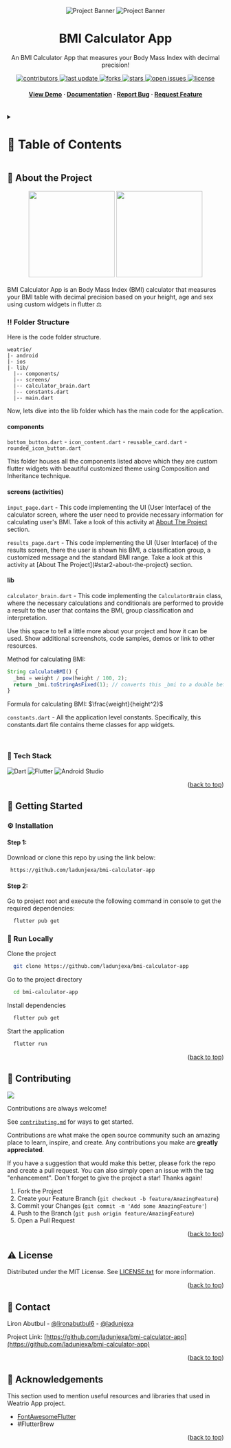 <a name="readme-top"></a>
<div align="center">

  ![Project Banner](readme_assets/readme_banner.png#gh-dark-mode-only)
  ![Project Banner](readme_assets/readme_banner-light.png#gh-light-mode-only)

  <h1>BMI Calculator App</h1>
  
  <p>
    An BMI Calculator App that measures your Body Mass Index with decimal precision!
  </p>

  
<!-- Badges -->
<p>
  <a href="https://github.com/ladunjexa/bmi-calculator-app/graphs/contributors">
    <img src="https://img.shields.io/github/contributors/ladunjexa/bmi-calculator-app" alt="contributors" />
  </a>
  <a href="">
    <img src="https://img.shields.io/github/last-commit/ladunjexa/bmi-calculator-app" alt="last update" />
  </a>
  <a href="https://github.com/ladunjexa/bmi-calculator-app/network/members">
    <img src="https://img.shields.io/github/forks/ladunjexa/bmi-calculator-app" alt="forks" />
  </a>
  <a href="https://github.com/ladunjexa/bmi-calculator-app/stargazers">
    <img src="https://img.shields.io/github/stars/ladunjexa/bmi-calculator-app" alt="stars" />
  </a>
  <a href="https://github.com/ladunjexa/bmi-calculator-app/issues/">
    <img src="https://img.shields.io/github/issues/ladunjexa/bmi-calculator-app" alt="open issues" />
  </a>
  <a href="https://github.com/ladunjexa/bmi-calculator-app/blob/master/LICENSE">
    <img src="https://img.shields.io/github/license/ladunjexa/bmi-calculator-app.svg" alt="license" />
  </a>
</p>
   
 <h4>
    <a href="https://github.com/ladunjexa/bmi-calculator-app/">View Demo</a>
  <span> · </span>
    <a href="https://github.com/ladunjexa/bmi-calculator-app">Documentation</a>
  <span> · </span>
    <a href="https://github.com/ladunjexa/bmi-calculator-app/issues/">Report Bug</a>
  <span> · </span>
    <a href="https://github.com/ladunjexa/bmi-calculator-app/issues/">Request Feature</a>
  </h4>
</div>

<br />

<!-- Table of Contents -->
<details>

<summary>

# :notebook_with_decorative_cover: Table of Contents

</summary>

- [About the Project](#star2-about-the-project)
  * [Folder Structure](#bangbang-folder-structure)
  * [Tech Stack](#space_invader-tech-stack)
- [Getting Started](#toolbox-getting-started)
  * [Installation](#gear-installation)
  * [Run Locally](#running-run-locally)
- [Contributing](#wave-contributing)
- [License](#warning-license)
- [Contact](#handshake-contact)
- [Acknowledgements](#gem-acknowledgements)

</details>  

<!-- About the Project -->
## :star2: About the Project

<div align="center"> 
  <img src="readme_assets/input_page.png" height="auto" width="200" />
  <img src="readme_assets/result_page.png" height="auto" width="200" />
</div>
<br />
BMI Calculator App is an Body Mass Index (BMI) calculator that measures your BMI table with decimal precision based on your height, age and sex using custom widgets in flutter ⚖

<!-- Folder Structure -->
### :bangbang: Folder Structure

Here is the code folder structure.
```
weatrio/
|- android
|- ios
|- lib/
  |-- components/
  |-- screens/
  |-- calculator_brain.dart
  |-- constants.dart
  |-- main.dart
```

Now, lets dive into the lib folder which has the main code for the application.

#### components

`bottom_button.dart` - `icon_content.dart` - `reusable_card.dart` - `rounded_icon_button.dart`

This folder houses all the components listed above which they are custom flutter widgets with beautiful customized theme using Composition and Inheritance technique.

#### screens (activities)

`input_page.dart` - This code implementing the UI (User Interface) of the calculator screen, where the user need to provide necessary information for calculating user's BMI. Take a look of this activity at [About The Project](#star2-about-the-project) section.

`results_page.dart` - This code implementing the UI (User Interface) of the results screen, there the user is shown his BMI, a classification group, a customized message and the standard BMI range. Take a look at this activity at [About The Project](#star2-about-the-project} section.
#### lib

`calculator_brain.dart` - This code implementing the `CalculatorBrain` class, where the necessary calculations and conditionals are performed to provide a result to the user that contains the BMI, group classification and interpretation.


Use this space to tell a little more about your project and how it can be used. Show additional screenshots, code samples, demos or link to other resources.

Method for calculating BMI:
```javascript
String calculateBMI() {
  _bmi = weight / pow(height / 100, 2);
  return _bmi.toStringAsFixed(1); // converts this _bmi to a double before computing the string representation, as by toDouble - with exactly {fractionDigits} digits after the decimal point
}
```
Formula for calculating BMI: $\frac{weight}{height^2}$

`constants.dart` - All the application level constants. Specifically, this constants.dart file contains theme classes for app widgets.

<br />

<!-- TechStack -->
### :space_invader: Tech Stack

![Dart](https://img.shields.io/badge/dart-%230175C2.svg?style=for-the-badge&logo=dart&logoColor=white)
![Flutter](https://img.shields.io/badge/Flutter-%2302569B.svg?style=for-the-badge&logo=Flutter&logoColor=white)
![Android Studio](https://img.shields.io/badge/Android%20Studio-3DDC84.svg?style=for-the-badge&logo=android-studio&logoColor=white)

<p align="right">(<a href="#readme-top">back to top</a>)</p>

<!-- Getting Started -->
## 	:toolbox: Getting Started

<!-- Installation -->
### :gear: Installation

#### Step 1:
Download or clone this repo by using the link below:

```bash
 https://github.com/ladunjexa/bmi-calculator-app
```

#### Step 2:

Go to project root and execute the following command in console to get the required dependencies:

```bash
  flutter pub get
```

<!-- Run Locally -->
### :running: Run Locally

Clone the project

```bash
  git clone https://github.com/ladunjexa/bmi-calculator-app
```

Go to the project directory

```bash
  cd bmi-calculator-app
```

Install dependencies

```bash
  flutter pub get
```

Start the application

```bash
  flutter run
```

<p align="right">(<a href="#readme-top">back to top</a>)</p>

<!-- Contributing -->
## :wave: Contributing

<a href="https://github.com/ladunjexa/bmi-calculator-app/graphs/contributors">
  <img src="https://contrib.rocks/image?repo=ladunjexa/bmi-calculator-app" />
</a>


Contributions are always welcome!

See [`contributing.md`](https://contributing.md/) for ways to get started.

Contributions are what make the open source community such an amazing place to learn, inspire, and create. Any contributions you make are **greatly appreciated**.

If you have a suggestion that would make this better, please fork the repo and create a pull request. You can also simply open an issue with the tag "enhancement".
Don't forget to give the project a star! Thanks again!

1. Fork the Project
2. Create your Feature Branch (`git checkout -b feature/AmazingFeature`)
3. Commit your Changes (`git commit -m 'Add some AmazingFeature'`)
4. Push to the Branch (`git push origin feature/AmazingFeature`)
5. Open a Pull Request

<p align="right">(<a href="#readme-top">back to top</a>)</p>

<!-- License -->
## :warning: License

Distributed under the MIT License. See [LICENSE.txt](https://github.com/ladunjexa/bmi-calculator-app/blob/main/LICENSE) for more information.

<p align="right">(<a href="#readme-top">back to top</a>)</p>

<!-- Contact -->
## :handshake: Contact

Liron Abutbul - [@lironabutbul6](https://twitter.com/lironabutbul6) - [@ladunjexa](https://t.me/ladunjexa)

Project Link: [https://github.com/ladunjexa/bmi-calculator-app](https://github.com/ladunjexa/bmi-calculator-app)

<p align="right">(<a href="#readme-top">back to top</a>)</p>

<!-- Acknowledgments -->
## :gem: Acknowledgements

This section used to mention useful resources and libraries that used in Weatrio App project.

 - [FontAwesomeFlutter](https://pub.dev/packages/font_awesome_flutter/)
 - #FlutterBrew

<p align="right">(<a href="#readme-top">back to top</a>)</p>
